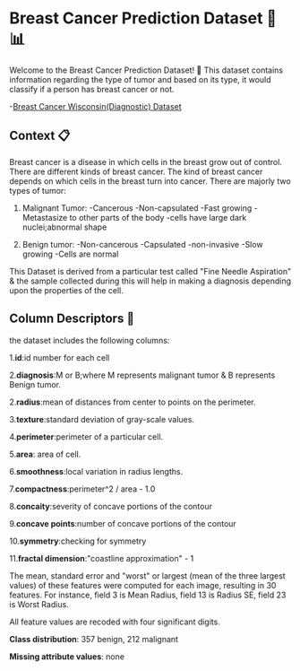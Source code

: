# Breast Cancer Prediction Dataset 🔬📊

Welcome to the Breast Cancer Prediction Dataset! 🎉 This dataset contains information regarding the type of tumor and based on its type, it would classify if a person has breast cancer or not.

-[Breast Cancer Wisconsin(Diagnostic) Dataset](https://www.kaggle.com/datasets/uciml/breast-cancer-wisconsin-data/data)

## Context 📋

Breast cancer is a disease in which cells in the breast grow out of control. There are different kinds of breast cancer. The kind of breast cancer depends on which cells in the breast turn into cancer.
There are majorly two types of tumor:
1) Malignant Tumor:
   -Cancerous
   -Non-capsulated
   -Fast growing 
   -Metastasize to other parts of the body
   -cells have large dark nuclei;abnormal shape

2) Benign tumor:
   -Non-cancerous
   -Capsulated
   -non-invasive
   -Slow growing
   -Cells are normal

This Dataset is derived from a particular test called "Fine Needle Aspiration" & the sample collected during this will help in making a diagnosis depending upon the properties of the cell.

## Column Descriptors 📝

the dataset includes the following columns:

1.**id**:id number for each cell

2.**diagnosis**:M or B;where M represents malignant tumor & B represents Benign tumor.

2.**radius**:mean of distances from center to points on the perimeter.

3.**texture**:standard deviation of gray-scale values.

4.**perimeter**:perimeter of a particular cell.

5.**area**: area of cell.

6.**smoothness**:local variation in radius lengths.

7.**compactness**:perimeter^2 / area - 1.0

8.**concaity**:severity of concave portions of the contour

9.**concave points**:number of concave portions of the contour

10.**symmetry**:checking for symmetry 

11.**fractal dimension**:"coastline approximation" - 1

The mean, standard error and "worst" or largest (mean of the three
largest values) of these features were computed for each image,
resulting in 30 features. For instance, field 3 is Mean Radius, field
13 is Radius SE, field 23 is Worst Radius.

All feature values are recoded with four significant digits.

**Class distribution**: 357 benign, 212 malignant

**Missing attribute values**: none



